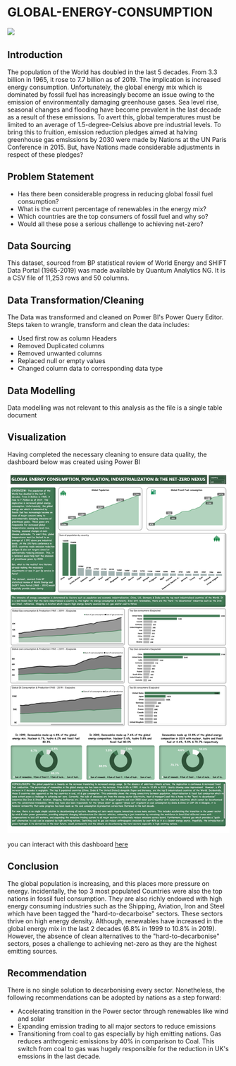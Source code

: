 # GLOBAL-ENERGY-CONSUMPTION

![](Energy_.jfif)


## Introduction
The population of the World has doubled in the last 5 decades. From 3.3 billion in 1965, it rose to 7.7 billion as of 2019. The implication is increased energy consumption. Unfortunately, the global energy mix which is dominated by fossil fuel has increasingly become an issue owing to the emission of environmentally damaging greenhouse gases. Sea level rise, seasonal changes and flooding have become prevalent in the last decade as a result of these emissions. To avert this, global temperatures must be limited to an average of 1.5-degree-Celsius above pre industrial levels. To bring this to fruition, emission reduction pledges aimed at halving greenhouse gas emsissions by 2030 were made by Nations at the UN Paris Conference in 2015. But, have Nations made considerable adjustments in respect of these pledges?



## Problem Statement
- Has there been considerable progress in reducing global fossil fuel consumption?
- What is the current percentage of renewables in the energy mix?
- Which countries are the top consumers of fossil fuel and why so?
- Would all these pose a serious challenge to achieving net-zero?


## Data Sourcing
This dataset, sourced from BP statistical review of World Energy and SHIFT Data Portal (1965-2019) was made available by Quantum Analytics NG. It is a CSV file of 11,253 rows and 50 columns. 


## Data Transformation/Cleaning
The Data was transformed and cleaned on Power BI's Power Query Editor. Steps taken to wrangle, transform and clean the data includes:

- Used first row as column Headers
- Removed Duplicated columns
- Removed unwanted columns
- Replaced null or empty values
- Changed column data to corresponding data type  


## Data Modelling
Data modelling was not relevant to this analysis as the file is a single table document



## Visualization
Having completed the necessary cleaning to ensure data quality, the dashboard below was created using Power BI

![](World_Energy_Consumption_Dashboard_.jpg)

you can interact with this dashboard [here](https://app.powerbi.com/groups/me/reports/d51c27f8-6c13-4e19-94b5-12f11dc98872/ReportSection?experience=power-bi)





## Conclusion 
The global population is increasing, and this places more pressure on energy. Incidentally, the top 3 most populated Countries were also the top nations in fossil fuel consumption. They are also richly endowed with high energy consuming industries such as the Shipping, Aviation, Iron and Steel which have been tagged the "hard-to-decarboise" sectors. These sectors thrive on high energy density. Although, renewables have increased in the global energy mix in the last 2 decades (6.8% in 1999 to 10.8% in 2019). However, the absence of clean alternatives to the "hard-to-decarbonise" sectors, poses a challenge to achieving net-zero as they are the highest emitting sources.



## Recommendation
There is no single solution to decarbonising every sector. Nonetheless, the following recommendations can be adopted by nations as a step forward:

- Accelerating transition in the Power sector through renewables like wind and solar
- Expanding emission trading to all major sectors to reduce emissions
- Transitioning from coal to gas especially by high emitting nations. Gas reduces anthrogenic emissions by 40% in comparison to Coal. This switch from coal to gas was hugely responsible for the reduction in UK's emssions in the last decade.
  

